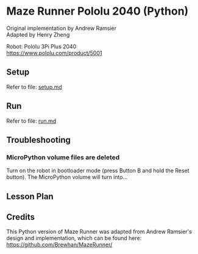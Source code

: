 # Maze Runner Pololu 2040 (Python)
Original implementation by Andrew Ramsier <br />
Adapted by Henry Zheng <br />

Robot: Pololu 3Pi Plus 2040 <br/>
https://www.pololu.com/product/5001

## Setup

Refer to file: [setup.md](setup.md)


## Run

Refer to file: [run.md](run.md)


## Troubleshooting
### MicroPython volume files are deleted
Turn on the robot in bootloader mode (press Button B and hold the Reset button). The MicroPython volume will turn into... 

## Lesson Plan




## Credits
This Python version of Maze Runner was adapted from Andrew Ramsier's design and implementation, which can be found here: https://github.com/Brewhan/MazeRunner/
